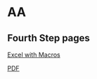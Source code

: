 # AA

## Fourth Step pages

[Excel with Macros](https://github.com/aashareduser/aa/blob/main/Fourth_Step_Inventory.xlsm)

[PDF](https://github.com/aashareduser/aa/blob/main/Fourth_Step_Inventory.pdf)


